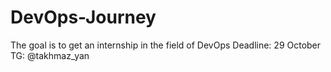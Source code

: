 # DevOps-Journey
The goal is to get an internship in the field of DevOps
Deadline: 29 October
TG: @takhmaz_yan
